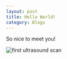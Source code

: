 ```yaml
---
layout: post 
title: Hello World!
category: Blogs
---
```


So nice to meet you!

![first ultrasound scan]({{site.url}}/photos/2014/2014-11-18-hello-77.jpg)
